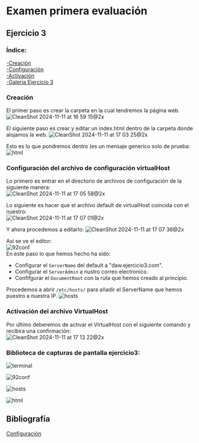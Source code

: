 # Examen primera evaluación
## Ejercicio 3

### Índice:
[-Creación](#Creación)  
[-Configuración](#Configuración-del-archivo-de-configuración-virtualHost)  
[-Activación](#Activación-del-archivo-VirtualHost)  
[-Galeria Ejercicio 3](#Biblioteca-de-capturas-de-pantalla-ejercicio3)  

### Creación
El primer paso es crear la carpeta en la cual tendremos la página web.
![CleanShot 2024-11-11 at 16 59 15@2x](https://github.com/user-attachments/assets/83001bf6-e5fa-49d0-abad-b8a19a6fa2e5)  

El siguiente paso es crear y editar un index.html dentro de la carpeta donde alojamos la web.
![CleanShot 2024-11-11 at 17 03 25@2x](https://github.com/user-attachments/assets/25f50c92-18a8-448c-bfbc-59e920a3ec24)  

Esto es lo que pondremos dentro (es un mensaje generico solo de prueba:  
![html](https://github.com/user-attachments/assets/f2212f0e-aa13-4206-bbf9-a41ec8e85089)  

### Configuración del archivo de configuración virtualHost
Lo primero es entrar en el directorio de archivos de configuración de la siguiente manera:  
![CleanShot 2024-11-11 at 17 05 58@2x](https://github.com/user-attachments/assets/3c590eef-c6d7-49c6-a129-e079edd19402)  

Lo siguiente es hacer que el archivo default de virtualHost coincida con el nuestro:  
![CleanShot 2024-11-11 at 17 07 01@2x](https://github.com/user-attachments/assets/e3d6d03b-f022-4241-97b5-af8af08e9961)  

Y ahora procedemos a editarlo: 
![CleanShot 2024-11-11 at 17 07 36@2x](https://github.com/user-attachments/assets/8cdf763e-b9d8-4b3b-bd06-980411ee87bc)  

Así se ve el editor:  
![92conf](https://github.com/user-attachments/assets/bc9462e9-e205-4642-8050-452f066babe1)  
En este paso lo que hemos hecho ha sido:
* Configurar el `ServerName` del default a "daw.ejercicio3.com".
* Configurar el `ServerAdmin` a nustro correo electronico.
* Confifgurar el `DocumentRoot` con la ruta que hemos creado al principio.

Procedemos a abrir `/etc/hosts/` para añadir el ServerName que hemos puestro a nuestra IP.
![hosts](https://github.com/user-attachments/assets/eafbf79f-fba6-4864-ad2d-745e0066f788)  

### Activación del archivo VirtualHost
Por último deberemos de activar el VirtualHost con el siguiente comando y recibira una confirmación:  
![CleanShot 2024-11-11 at 17 13 22@2x](https://github.com/user-attachments/assets/67818ac1-f3d2-48dc-b343-ca5857292911)  

### Biblioteca de capturas de pantalla ejercicio3: 
![terminal](https://github.com/user-attachments/assets/75321fbb-0a78-4f1a-a02a-17658e590577)  

![92conf](https://github.com/user-attachments/assets/f31c508e-54fd-44f6-9125-eaa456115967)  

![hosts](https://github.com/user-attachments/assets/e53ce7a3-25cc-44e7-a69b-74afa883dd89)  

![html](https://github.com/user-attachments/assets/b89d81ac-cd7f-479a-b018-da250a3437d3)



## Bibliografía
[Configuración](https://ubuntu.com/tutorials/install-and-configure-apache#1-overview)  





